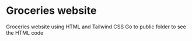 # Groceries website
 Groceries website using HTML and Tailwind CSS
 Go to public folder to see the HTML code 
